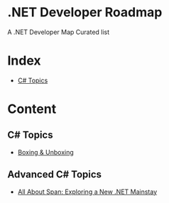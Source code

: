 # .NET Developer Roadmap

A .NET Developer Map Curated list

# Index

- [C# Topics](#c-topics)

# Content

## C# Topics
- [Boxing & Unboxing](https://learn.microsoft.com/en-us/dotnet/csharp/programming-guide/types/boxing-and-unboxing)

## Advanced C# Topics
- [All About Span: Exploring a New .NET Mainstay](https://learn.microsoft.com/en-us/archive/msdn-magazine/2018/january/csharp-all-about-span-exploring-a-new-net-mainstay)
